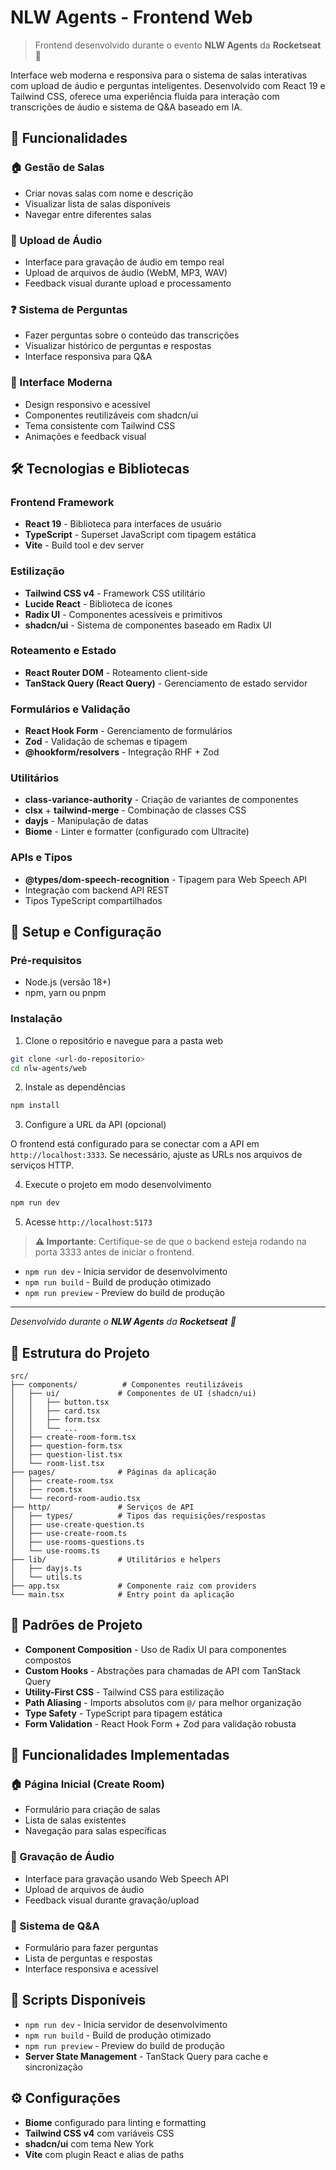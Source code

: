 # NLW Agents - Frontend Web

> Frontend desenvolvido durante o evento **NLW Agents** da **Rocketseat** 🚀

Interface web moderna e responsiva para o sistema de salas interativas com upload de áudio e perguntas inteligentes. Desenvolvido com React 19 e Tailwind CSS, oferece uma experiência fluida para interação com transcrições de áudio e sistema de Q&A baseado em IA.

## 🎯 Funcionalidades

### 🏠 Gestão de Salas
- Criar novas salas com nome e descrição
- Visualizar lista de salas disponíveis
- Navegar entre diferentes salas

### 🎤 Upload de Áudio
- Interface para gravação de áudio em tempo real
- Upload de arquivos de áudio (WebM, MP3, WAV)
- Feedback visual durante upload e processamento

### ❓ Sistema de Perguntas
- Fazer perguntas sobre o conteúdo das transcrições
- Visualizar histórico de perguntas e respostas
- Interface responsiva para Q&A

### 🎨 Interface Moderna
- Design responsivo e acessível
- Componentes reutilizáveis com shadcn/ui
- Tema consistente com Tailwind CSS
- Animações e feedback visual

## 🛠 Tecnologias e Bibliotecas

### Frontend Framework

- **React 19** - Biblioteca para interfaces de usuário
- **TypeScript** - Superset JavaScript com tipagem estática
- **Vite** - Build tool e dev server

### Estilização

- **Tailwind CSS v4** - Framework CSS utilitário
- **Lucide React** - Biblioteca de ícones
- **Radix UI** - Componentes acessíveis e primitivos
- **shadcn/ui** - Sistema de componentes baseado em Radix UI

### Roteamento e Estado

- **React Router DOM** - Roteamento client-side
- **TanStack Query (React Query)** - Gerenciamento de estado servidor

### Formulários e Validação

- **React Hook Form** - Gerenciamento de formulários
- **Zod** - Validação de schemas e tipagem
- **@hookform/resolvers** - Integração RHF + Zod

### Utilitários

- **class-variance-authority** - Criação de variantes de componentes
- **clsx** + **tailwind-merge** - Combinação de classes CSS
- **dayjs** - Manipulação de datas
- **Biome** - Linter e formatter (configurado com Ultracite)

### APIs e Tipos

- **@types/dom-speech-recognition** - Tipagem para Web Speech API
- Integração com backend API REST
- Tipos TypeScript compartilhados

## 🚀 Setup e Configuração

### Pré-requisitos

- Node.js (versão 18+)
- npm, yarn ou pnpm

### Instalação

1. Clone o repositório e navegue para a pasta web

```bash
git clone <url-do-repositorio>
cd nlw-agents/web
```

2. Instale as dependências

```bash
npm install
```

3. Configure a URL da API (opcional)

O frontend está configurado para se conectar com a API em `http://localhost:3333`. Se necessário, ajuste as URLs nos arquivos de serviços HTTP.

4. Execute o projeto em modo desenvolvimento

```bash
npm run dev
```

5. Acesse `http://localhost:5173`

> **⚠️ Importante**: Certifique-se de que o backend esteja rodando na porta 3333 antes de iniciar o frontend.

- `npm run dev` - Inicia servidor de desenvolvimento
- `npm run build` - Build de produção otimizado
- `npm run preview` - Preview do build de produção

---

_Desenvolvido durante o **NLW Agents** da **Rocketseat** 🚀_

## 📁 Estrutura do Projeto

```
src/
├── components/          # Componentes reutilizáveis
│   ├── ui/             # Componentes de UI (shadcn/ui)
│   │   ├── button.tsx
│   │   ├── card.tsx
│   │   ├── form.tsx
│   │   └── ...
│   ├── create-room-form.tsx
│   ├── question-form.tsx
│   ├── question-list.tsx
│   └── room-list.tsx
├── pages/              # Páginas da aplicação
│   ├── create-room.tsx
│   ├── room.tsx
│   └── record-room-audio.tsx
├── http/               # Serviços de API
│   ├── types/          # Tipos das requisições/respostas
│   ├── use-create-question.ts
│   ├── use-create-room.ts
│   ├── use-rooms-questions.ts
│   └── use-rooms.ts
├── lib/                # Utilitários e helpers
│   ├── dayjs.ts
│   └── utils.ts
├── app.tsx             # Componente raiz com providers
└── main.tsx            # Entry point da aplicação
```

## 🎨 Padrões de Projeto

- **Component Composition** - Uso de Radix UI para componentes compostos
- **Custom Hooks** - Abstrações para chamadas de API com TanStack Query
- **Utility-First CSS** - Tailwind CSS para estilização
- **Path Aliasing** - Imports absolutos com `@/` para melhor organização
- **Type Safety** - TypeScript para tipagem estática
- **Form Validation** - React Hook Form + Zod para validação robusta

## 🌟 Funcionalidades Implementadas

### 🏠 Página Inicial (Create Room)
- Formulário para criação de salas
- Lista de salas existentes
- Navegação para salas específicas

### 🎤 Gravação de Áudio
- Interface para gravação usando Web Speech API
- Upload de arquivos de áudio
- Feedback visual durante gravação/upload

### 💬 Sistema de Q&A
- Formulário para fazer perguntas
- Lista de perguntas e respostas
- Interface responsiva e acessível

## 🔧 Scripts Disponíveis

- `npm run dev` - Inicia servidor de desenvolvimento
- `npm run build` - Build de produção otimizado
- `npm run preview` - Preview do build de produção
- **Server State Management** - TanStack Query para cache e sincronização

## ⚙️ Configurações

- **Biome** configurado para linting e formatting
- **Tailwind CSS v4** com variáveis CSS
- **shadcn/ui** com tema New York
- **Vite** com plugin React e alias de paths
